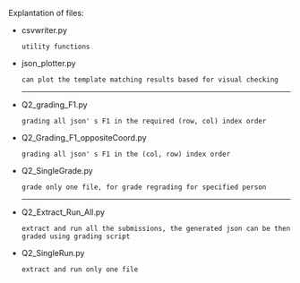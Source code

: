 Explantation of files:

- csvwriter.py

  `utility functions`

- json_plotter.py

  `can plot the template matching results based for visual checking`

  ---

- Q2_grading_F1.py

  `grading all json' s F1 in the required (row, col) index order`

- Q2_Grading_F1_oppositeCoord.py

  `grading all json' s F1 in the (col, row) index order`

- Q2_SingleGrade.py

  `grade only one file, for grade regrading for specified person`

  ---

- Q2_Extract_Run_All.py

  `extract and run all the submissions, the generated json can be then graded using grading script`

- Q2_SingleRun.py

  `extract and run only one file`

  

  